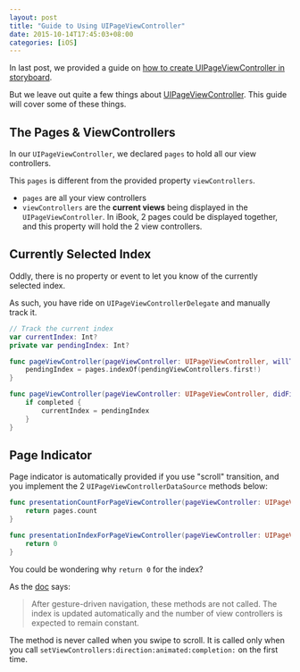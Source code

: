 ```yaml
---
layout: post
title: "Guide to Using UIPageViewController"
date: 2015-10-14T17:45:03+08:00
categories: [iOS]
---
```


In last post, we provided a guide on [how to create UIPageViewController in storyboard](/2015/10/13/how-to-create-uipageviewcontroller-in-storyboard-in-container-view/).

But we leave out quite a few things about [UIPageViewController](https://developer.apple.com/library/ios/documentation/UIKit/Reference/UIPageViewControllerClassReferenceClassRef/#//apple_ref/occ/instp/UIPageViewController/viewControllers).  This guide will cover some of these things.


## The Pages & ViewControllers

In our `UIPageViewController`, we declared `pages` to hold all our view controllers.

This `pages` is different from the provided property `viewControllers`.

- `pages` are all your view controllers
- `viewControllers` are the **current views** being displayed in the `UIPageViewController`. In iBook, 2 pages could be displayed together, and this property will hold the 2 view controllers.


## Currently Selected Index

Oddly, there is no property or event to let you know of the currently selected index.

As such, you have ride on `UIPageViewControllerDelegate` and manually track it.

```swift
// Track the current index
var currentIndex: Int?
private var pendingIndex: Int?

func pageViewController(pageViewController: UIPageViewController, willTransitionToViewControllers pendingViewControllers: [UIViewController]) {
    pendingIndex = pages.indexOf(pendingViewControllers.first!)
}

func pageViewController(pageViewController: UIPageViewController, didFinishAnimating finished: Bool, previousViewControllers: [UIViewController], transitionCompleted completed: Bool) {
    if completed {
        currentIndex = pendingIndex
    }
}
```


## Page Indicator

Page indicator is automatically provided if you use "scroll" transition, and you implement the 2 `UIPageViewControllerDataSource` methods below:

```swift
func presentationCountForPageViewController(pageViewController: UIPageViewController) -> Int {
    return pages.count
}

func presentationIndexForPageViewController(pageViewController: UIPageViewController) -> Int {
    return 0
}
```

You could be wondering why `return 0` for the index?

As the [doc](https://developer.apple.com/library/prerelease/ios/documentation/UIKit/Reference/UIPageViewControllerDataSourceProtocolRef/index.html#//apple_ref/occ/intfm/UIPageViewControllerDataSource/presentationIndexForPageViewController:) says:

> After gesture-driven navigation, these methods are not called. The index is updated automatically and the number of view controllers is expected to remain constant.

The method is never called when you swipe to scroll. It is called only when you call `setViewControllers:direction:animated:completion:` on the first time.

